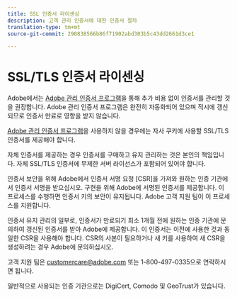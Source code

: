 ```yaml
---
title: SSL 인증서 라이센싱
description: 고객 관리 인증서에 대한 인증서 절차
translation-type: tm+mt
source-git-commit: 290838566b86f71902abd303b5c43dd2661d3ce1

---
```



# SSL/TLS 인증서 라이센싱

Adobe에서는 [Adobe 관리 인증서 프로그램](https://marketing.adobe.com/resources/help/en_US/whitepapers/first_party_cookies/adobe_managed_cert_pgm.html)을 통해 추가 비용 없이 인증서를 관리할 것을 권장합니다.  Adobe 관리 인증서 프로그램은 완전히 자동화되어 있으며 적시에 갱신되므로 인증서 만료로 영향을 받지 않습니다.

[Adobe 관리 인증서 프로그램](https://marketing.adobe.com/resources/help/en_US/whitepapers/first_party_cookies/adobe_managed_cert_pgm.html)을 사용하지 않을 경우에는 자사 쿠키에 사용할 SSL/TLS 인증서를 제공해야 합니다.

자체 인증서를 제공하는 경우 인증서를 구매하고 유지 관리하는 것은 본인의 책임입니다.  자체 SSL/TLS 인증서에 무제한 서버 라이선스가 포함되어 있어야 합니다.

인증서 보안을 위해 Adobe에서 인증서 서명 요청 [CSR]을 가져와 원하는 인증 기관에서 인증서 서명을 받으십시오.  구현을 위해 Adobe에 서명된 인증서를 제공합니다.  이 프로세스를 수행하면 인증서 키의 보안이 유지됩니다.  Adobe 고객 지원 팀이 이 프로세스를 지원합니다.

인증서 유지 관리의 일부로, 인증서가 만료되기 최소 1개월 전에 원하는 인증 기관에 문의하여 갱신된 인증서를 받아 Adobe에 제공합니다.  이 인증서는 이전에 사용한 것과 동일한 CSR을 사용해야 합니다.  CSR의 사본이 필요하거나 새 키를 사용하여 새 CSR을 생성하려는 경우 Adobe에 문의하십시오.

고객 지원 팀은 customercare@adobe.com 또는 1-800-497-0335으로 연락하시면 됩니다.

일반적으로 사용되는 인증 기관으로는 DigiCert, Comodo 및 GeoTrust가 있습니다.

